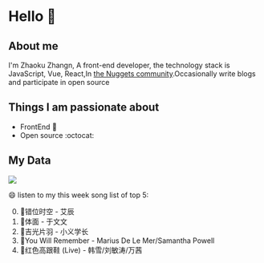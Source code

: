 # Hello 👋

## About me

I'm Zhaoku Zhangn, A front-end developer, the technology stack is JavaScript, Vue, React,In [the Nuggets community](https://juejin.cn/user/2999123452110574).Occasionally write blogs and participate in open source 

## Things I am passionate about

- FrontEnd :robot:
- Open source :octocat:

## My Data
<img src="https://github-readme-stats.vercel.app/api/top-langs/?username=Husky-Yellow" />

😄 listen to my this week song list of top 5:

0. 🌈错位时空 - 艾辰
1. 🌈体面 - 于文文
2. 🌈吉光片羽 - 小义学长
3. 🌈You Will Remember - Marius De Le Mer/Samantha Powell
4. 🌈红色高跟鞋 (Live) - 韩雪/刘敏涛/万茜

